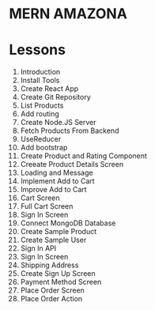 # MERN AMAZONA

# Lessons

1. Introduction
2. Install Tools
3. Create React App
4. Create Git Repository
5. List Products
6. Add routing
7. Create Node.JS Server
8. Fetch Products From Backend
9. UseReducer
10. Add bootstrap
11. Create Product and Rating Component
12. Creeate Product Details Screen
13. Loading and Message
14. Implement Add to Cart
15. Improve Add to Cart
16. Cart Screen
17. Full Cart Screen
18. Sign In Screen
19. Connect MongoDB Database
20. Create Sample Product
21. Create Sample User
22. Sign In API
23. Sign In Screen
24. Shipping Address
25. Create Sign Up Screen
26. Payment Method Screen
27. Place Order Screen
28. Place Order Action
